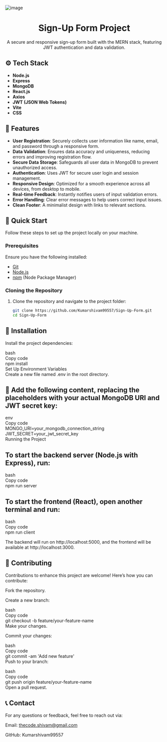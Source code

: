 ![image](https://github.com/user-attachments/assets/da7af142-bf0b-45aa-8a5e-6ebbcc1f68d7)<div align="center">

  # Sign-Up Form Project

  A secure and responsive sign-up form built with the MERN stack, featuring JWT authentication and data validation.
</div>

## ⚙️ Tech Stack

- **Node.js**
- **Express**
- **MongoDB**
- **React.js**
- **Axios**
- **JWT (JSON Web Tokens)**
- **Vite**
- **CSS**

## 🔋 Features

- **User Registration**: Securely collects user information like name, email, and password through a responsive form.
- **Data Validation**: Ensures data accuracy and uniqueness, reducing errors and improving registration flow.
- **Secure Data Storage**: Safeguards all user data in MongoDB to prevent unauthorized access.
- **Authentication**: Uses JWT for secure user login and session management.
- **Responsive Design**: Optimized for a smooth experience across all devices, from desktop to mobile.
- **Real-time Feedback**: Instantly notifies users of input validation errors.
- **Error Handling**: Clear error messages to help users correct input issues.
- **Clean Footer**: A minimalist design with links to relevant sections.

## 🤸 Quick Start

Follow these steps to set up the project locally on your machine.

### Prerequisites

Ensure you have the following installed:

- [Git](https://git-scm.com/)
- [Node.js](https://nodejs.org/en)
- [npm](https://www.npmjs.com/) (Node Package Manager)

### Cloning the Repository

1. Clone the repository and navigate to the project folder:

   ```bash
   git clone https://github.com/Kumarshivam99557/Sign-Up-Form.git
   cd Sign-Up-Form

 ##  🤸 Installation <br />

Install the project dependencies: <br />

bash  <br />
Copy code  <br />
npm install   <br />
Set Up Environment Variables  <br />
Create a new file named .env in the root directory.  <br />

 ##  🤸 Add the following content, replacing the placeholders with your actual MongoDB URI and JWT secret key:  <br />

env  <br />
Copy code  <br />
MONGO_URI=your_mongodb_connection_string  <br />
JWT_SECRET=your_jwt_secret_key  <br />
Running the Project  <br />

## To start the backend server (Node.js with Express), run:  <br />

bash  <br />
Copy code <br />
npm run server <br />

## To start the frontend (React), open another terminal and run: <br />
 
bash <br />
Copy code <br />
npm run client <br />

  The backend will run on http://localhost:5000, and the frontend will be available at http://localhost:3000.  <br />

 ## 🤝 Contributing <br />

Contributions to enhance this project are welcome! Here’s how you can contribute: <br />

Fork the repository. <br />

Create a new branch: <br />

bash <br />
Copy code <br />
git checkout -b feature/your-feature-name <br />
Make your changes. <br />

Commit your changes: <br />

bash <br />
Copy code <br />
git commit -am 'Add new feature' <br />
Push to your branch: <br />

bash <br />
Copy code <br />
git push origin feature/your-feature-name <br />
Open a pull request. <br />

 ## 📞 Contact <br />

For any questions or feedback, feel free to reach out via: <br />

Email: thecode.shivam@gmail.com <br />

GitHub: Kumarshivam99557

